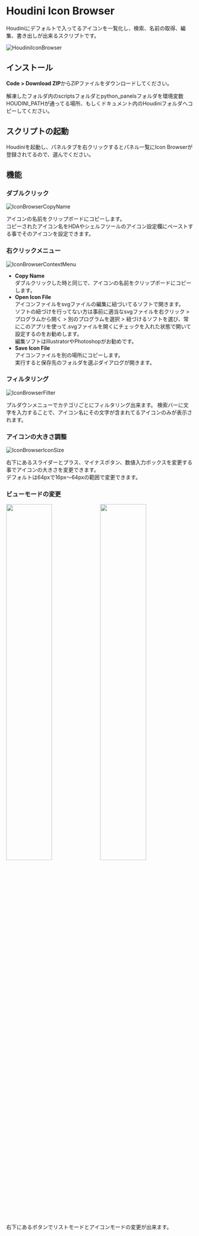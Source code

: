 # Houdini Icon Browser

Houdiniにデフォルトで入ってるアイコンを一覧化し、検索、名前の取得、編集、書き出しが出来るスクリプトです。

![HoudiniIconBrowser](https://user-images.githubusercontent.com/50489494/208280012-6bde2aa1-8e6d-42c7-83f9-a198c98a5129.png)

## インストール

**Code > Download ZIP**からZIPファイルをダウンロードしてください。

解凍したフォルダ内のscriptsフォルダとpython_panelsフォルダを環境変数HOUDINI_PATHが通ってる場所、もしくドキュメント内のHoudiniフォルダへコピーしてください。

## スクリプトの起動

Houdiniを起動し、パネルタブを右クリックするとパネル一覧にIcon Browserが登録されてるので、選んでください。

## 機能

### ダブルクリック

![IconBrowserCopyName](https://user-images.githubusercontent.com/50489494/208280386-4b2c8819-86e5-4a6e-a547-c044d34a2c2e.png)

アイコンの名前をクリップボードにコピーします。<br>
コピーされたアイコン名をHDAやシェルフツールのアイコン設定欄にペーストする事でそのアイコンを設定できます。

### 右クリックメニュー

![IconBrowserContextMenu](https://user-images.githubusercontent.com/50489494/208280156-e54a67a7-c492-4327-b403-792b7381b7d9.png)

- **Copy Name**<br>
    ダブルクリックした時と同じで、アイコンの名前をクリップボードにコピーします。
- **Open Icon File**<br>
    アイコンファイルをsvgファイルの編集に紐づいてるソフトで開きます。<br>
    ソフトの紐づけを行ってない方は事前に適当なsvgファイルを右クリック > プログラムから開く > 別のプログラムを選択 > 紐づけるソフトを選び、常にこのアプリを使って.svgファイルを開くにチェックを入れた状態で開いて設定するのをお勧めします。<br>
    編集ソフトはIllustratorやPhotoshopがお勧めです。
- **Save Icon File**<br>
    アイコンファイルを別の場所にコピーします。<br>
    実行すると保存先のフォルダを選ぶダイアログが開きます。

### フィルタリング

![IconBrowserFilter](https://user-images.githubusercontent.com/50489494/208280215-09973416-51bd-457e-bf08-96db5c05ce28.png)

プルダウンメニューでカテゴリごとにフィルタリング出来ます。
検索バーに文字を入力することで、アイコン名にその文字が含まれてるアイコンのみが表示されます。

### アイコンの大きさ調整

![IconBrowserIconSize](https://user-images.githubusercontent.com/50489494/208280288-9aed45fa-5bdf-424d-86f3-3276558e1236.png)

右下にあるスライダーとプラス、マイナスボタン、数値入力ボックスを変更する事でアイコンの大きさを変更できます。<br>
デフォルトは64pxで16px～64pxの範囲で変更できます。

### ビューモードの変更

<img src="https://user-images.githubusercontent.com/50489494/208280329-c41863f8-8c6c-4d3e-8e3d-913dc0cabbfa.png" width=49.5%> <img src="https://user-images.githubusercontent.com/50489494/208280334-9bbde091-b7c1-41c1-aadb-49496f75563d.png" width=49.5%>
右下にあるボタンでリストモードとアイコンモードの変更が出来ます。
